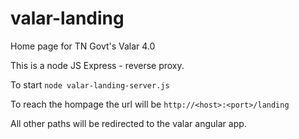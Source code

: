 # valar-landing

Home page for TN Govt's Valar 4.0 

This is a node JS Express - reverse proxy.

To start `node valar-landing-server.js`

To reach the hompage the url will be `http://<host>:<port>/landing`

All other paths will be redirected to the valar angular app.
